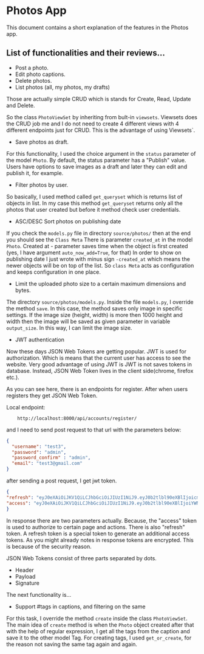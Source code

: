 # Photos App
This document contains a short explanation of the features in the Photos app.

## List of functionalities and their reviews...

- Post a photo.
- Edit photo captions.
- Delete photos.
- List photos (all, my photos, my drafts) 

Those are actually simple CRUD which is stands for Create, Read, Update and Delete.

So the class `PhotoViewSet` by inheriting from bult-in `viewsets`. Viewsets does the CRUD job me and I do not need to
create 4 different views with 4 different endpoints just for CRUD.  This is the advantage of using Viewsets`.

- Save photos as draft.

For this functionality, I used the choice argument in the `status` parameter of the model `Photo`. By default, the status
parameter has a "Publish" value.  Users have options to save images as a draft and later
they can edit and publish it, for example. 

- Filter photos by user.

So basically, I used method called `get_queryset` which is returns list of objects in list.
In my case this method `get_queryset` returns only all the photos that user created
but before it method check user credentials.

- ASC/DESC Sort photos on publishing date

If you check the `models.py` file in directory `source/photos/` then at the end you should see the `Class Meta`
There is parameter `created_at` in the model `Photo`.  Created at - parameter saves time
when the object is first created (yes, I have argument `auto_now_add=True`, for that)
In order to show on publishing date I just wrote with minus sign `-created_at` which means the newer objects will be
on top of the list.  So `class Meta` acts as configuration and keeps configuration in one place.

- Limit the uploaded photo size to a certain maximum dimensions and bytes.

The directory `source/photos/models.py`. Inside the file `models.py`, I override the method `save`.
In this case, the method saves only image in specific settings. If the image size (height, width)
is more then 1000 height and width then the image will be saved as given parameter in variable `output_size`.
In this way, I can limit the image size.

- JWT authentication

Now these days JSON Web Tokens are getting popular.  JWT is used for authorization.  Which is means that the current
user has access to see the website.  Very good advantage of using JWT is JWT is not saves tokens in database.  Instead,
JSON Web Token lives in the client side(chrome, firefox etc.).

As you can see here, there is an endpoints for register. After when users registers they get JSON Web Token.

Local endpoint:

```cython
    http://localhost:8000/api/accounts/register/
```

and I need to send post request to that url with the parameters below:

```json
{
  "username": "test3",
  "password": "admin",
  "password_confirm" : "admin",
  "email": "test3@gmail.com"
}
```

after sending a post request, I get jwt token.
```json
{
"refresh": "eyJ0eXAiOiJKV1QiLCJhbGciOiJIUzI1NiJ9.eyJ0b2tlbl90eXBlIjoicmVmcmVzaCIsImV4cCI6MTU5NTc2MTY0MSwianRpIjoiN2Q3YTk3MzFlYmYzNDYwYmI2YzYyZjYzYTIzZmY2ZTkiLCJ1c2VyX2lkIjozfQ.-nqaQwucaBn_Ya8LZNmq4RRVwSJ1EfXk8Qmn1PK4Ctw",
"access": "eyJ0eXAiOiJKV1QiLCJhbGciOiJIUzI1NiJ9.eyJ0b2tlbl90eXBlIjoiYWNjZXNzIiwiZXhwIjoxNTk1Njc1NTQxLCJqdGkiOiJlMTNkOTBiZjBhZWI0OTYyOWEyZmM0Y2Y2ZGNhYjU0NyIsInVzZXJfaWQiOjN9.5SysmQA43-ShQrR1HQ_AVGrJAZhy9Nex-RbkPbbgU8k"
}
```
In response there are two parameters actually.  Because, the "access" token is used to authorize to certain page
and actions.  There is also "refresh" token.  A refresh token is a special token to generate an additional access tokens.
As you might already notes in response tokens are encrypted.  This is because of the security reason.

JSON Web Tokens consist of three parts separated by dots.
- Header
- Payload
- Signature

The next functionality is...

- Support #tags in captions, and filtering on the same

For this task, I override the method `create` inside the class `PhotoViewSet`. The main idea of `create` method is
when the `Photo` object created after that with the help of regular expression, I get all the tags from the caption and
save it to the other model Tag.  For creating tags, I used `get_or_create`, for the reason not saving the same tag again and again.